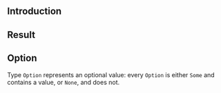 ## Introduction

## Result

## Option

Type `Option` represents an optional value:
every `Option` is either `Some` and contains a value, or `None`, and does not.
